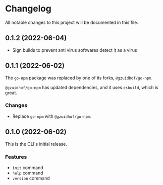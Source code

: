 # Changelog

All notable changes to this project will be documented in this file.
## 0.1.2 (2022-06-04)

- Sign builds to prevent anti virus softwares detect it as a virus 
## 0.1.1 (2022-06-02)

The `go-npm` package was replaced by one of its forks, `@gzuidhof/go-npm`.

`@gzuidhof/go-npm` has updated dependencies, and it uses `esbuild`, which is great.

### Changes

- Replace `go-npm` with `@gzuidhof/go-npm`.

## 0.1.0 (2022-06-02)

This is the CLI's initial release.

### Features

- `init` command
- `help` command
- `version` command
